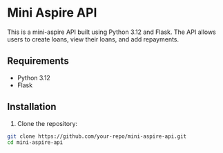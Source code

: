 # Mini Aspire API

This is a mini-aspire API built using Python 3.12 and Flask. The API allows users to create loans, view their loans, and add repayments.

## Requirements

- Python 3.12
- Flask

## Installation

1. Clone the repository:

```sh
git clone https://github.com/your-repo/mini-aspire-api.git
cd mini-aspire-api
